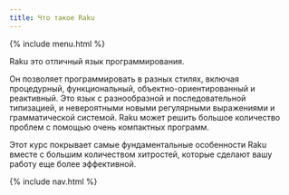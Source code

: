 ```yaml
---
title: Что такое Raku
---
```


{% include menu.html %}

Raku это отличный язык программирования.

Он позволяет программировать в разных стилях, включая процедурный, функциональный,
объектно-ориентированный и реактивный. Это язык с разнообразной и последовательной
типизацией, и невероятными новыми регулярными выражениями и грамматической системой.
Raku может решить большое количество проблем с помощью очень компактных программ.

Этот курс покрывает самые фундаментальные особенности Raku вместе с большим количеством
хитростей, которые сделают вашу работу еще более эффективной.

{% include nav.html %}

